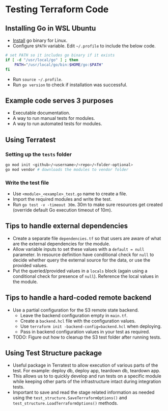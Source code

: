 # Testing Terraform Code

## Installing Go in WSL Ubuntu
+ [Install](https://golang.org/doc/install) go binary for Linux.
+ Configure `$PATH` variable. Edit `~/.profile` to include the below code.
```bash
# set PATH so it includes go binary if it exists
if [ -d "/usr/local/go" ] ; then
    PATH="/usr/local/go/bin:$HOME/go:$PATH"
fi
```
+ Run `source ~/.profile`.
+ Run `go version` to check if installation was successful.

## Example code serves 3 purposes
+ Executable documentation.
+ A way to run manual tests for modules.
+ A way to run automated tests for modules.

## Using Terratest
### Setting up the `tests` folder
```bash
go mod init <github>/<username>/<repo>/<folder-optional>
go mod vendor # downloads the modules to vendor folder
```

### Write the test file
+ Use `<module>_<example>_test.go` name to create a file.
+ Import the required modules and write the test.
+ Run `go test -v -timeout 30m`. 30m to make sure resources get created (override default Go execution timeout of 10m).

## Tips to handle external dependencies
+ Create a separate file `dependencies.tf` so that users are aware of what are the external dependencies for the module.
+ Allow variable inputs to set these values with a `default = null` parameter. In resource definition have conditional check for `null` to decide whether query the external source for the data, or use the provided values.
+ Put the queried/provided values in a `locals` block (again using a conditional check for presence of `null`). Reference the local values in the module.

## Tips to handle a hard-coded remote backend
+ Use a partial configuration for the S3 remote state backend.
    + Leave the backend configuration empty in `main.tf`.
    + Create a `backend.hcl` file with the configuration values.
    + Use `terraform init -backend-config=backend.hcl` when deploying.
    + Pass in backend configuration values in your test as required.
+ TODO: Figure out how to cleanup the S3 test folder after running tests.

## Using Test Structure package
+ Useful package in Terratest to allow execution of various parts of the test. For example: deploy db, deploy app, teardown db, teardown app.
+ This allows us to to quickly develop and run tests on a specific module while keeping other parts of the infrastructure intact during integration tests.
+ Important to save and read the stage related information as needed using the `test_structure.SaveTerraformOptions()` and `test_structure.LoadTerraformOptions()` methods.